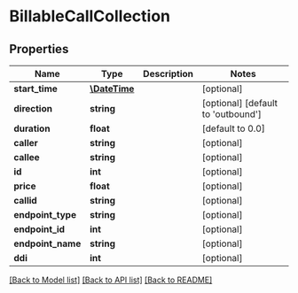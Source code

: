 # BillableCallCollection

## Properties
Name | Type | Description | Notes
------------ | ------------- | ------------- | -------------
**start_time** | [**\DateTime**](\DateTime.md) |  | [optional] 
**direction** | **string** |  | [optional] [default to 'outbound']
**duration** | **float** |  | [default to 0.0]
**caller** | **string** |  | [optional] 
**callee** | **string** |  | [optional] 
**id** | **int** |  | [optional] 
**price** | **float** |  | [optional] 
**callid** | **string** |  | [optional] 
**endpoint_type** | **string** |  | [optional] 
**endpoint_id** | **int** |  | [optional] 
**endpoint_name** | **string** |  | [optional] 
**ddi** | **int** |  | [optional] 

[[Back to Model list]](../README.md#documentation-for-models) [[Back to API list]](../README.md#documentation-for-api-endpoints) [[Back to README]](../README.md)


